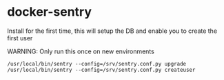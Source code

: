 # docker-sentry

Install for the first time, this will setup the DB and enable you to create the first user

WARNING: Only run this once on new environments
```
/usr/local/bin/sentry --config=/srv/sentry.conf.py upgrade
/usr/local/bin/sentry --config=/srv/sentry.conf.py createuser

```
